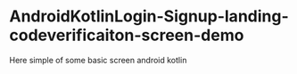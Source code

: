 # AndroidKotlinLogin-Signup-landing-codeverificaiton-screen-demo
Here simple of some basic screen android kotlin
